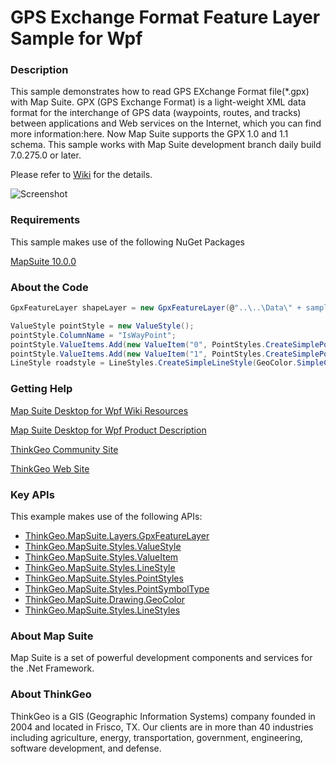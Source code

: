 # GPS Exchange Format Feature Layer Sample for Wpf

### Description
This sample demonstrates how to read GPS EXchange Format file(*.gpx) with Map Suite. GPX (GPS Exchange Format) is a light-weight XML data format for the interchange of GPS data (waypoints, routes, and tracks) between applications and Web services on the Internet, which you can find more information:here. Now Map Suite supports the GPX 1.0 and 1.1 schema. This sample works with Map Suite development branch daily build 7.0.275.0 or later.

Please refer to [Wiki](http://wiki.thinkgeo.com/wiki/map_suite_desktop_for_wpf) for the details.

![Screenshot](https://github.com/ThinkGeo/GPSExchangeFormatFeatureLayerSample-ForWpf/blob/master/Screenshot.png)

### Requirements
This sample makes use of the following NuGet Packages

[MapSuite 10.0.0](https://www.nuget.org/packages?q=ThinkGeo)

### About the Code
```csharp
GpxFeatureLayer shapeLayer = new GpxFeatureLayer(@"..\..\Data\" + sampleFileListBox.SelectedItem.ToString());

ValueStyle pointStyle = new ValueStyle();
pointStyle.ColumnName = "IsWayPoint";
pointStyle.ValueItems.Add(new ValueItem("0", PointStyles.CreateSimplePointStyle(PointSymbolType.Circle, GeoColor.SimpleColors.Red, 4)));
pointStyle.ValueItems.Add(new ValueItem("1", PointStyles.CreateSimplePointStyle(PointSymbolType.Circle, GeoColor.SimpleColors.Green, 8)));
LineStyle roadstyle = LineStyles.CreateSimpleLineStyle(GeoColor.SimpleColors.Black, 1, true);
```
### Getting Help

[Map Suite Desktop for Wpf Wiki Resources](http://wiki.thinkgeo.com/wiki/map_suite_desktop_for_wpf)

[Map Suite Desktop for Wpf Product Description](https://thinkgeo.com/ui-controls#desktop-platforms)

[ThinkGeo Community Site](http://community.thinkgeo.com/)

[ThinkGeo Web Site](http://www.thinkgeo.com)

### Key APIs
This example makes use of the following APIs:

- [ThinkGeo.MapSuite.Layers.GpxFeatureLayer](http://wiki.thinkgeo.com/wiki/api/thinkgeo.mapsuite.layers.gpxfeaturelayer)
- [ThinkGeo.MapSuite.Styles.ValueStyle](http://wiki.thinkgeo.com/wiki/api/thinkgeo.mapsuite.styles.valuestyle)
- [ThinkGeo.MapSuite.Styles.ValueItem](http://wiki.thinkgeo.com/wiki/api/thinkgeo.mapsuite.styles.valueitem)
- [ThinkGeo.MapSuite.Styles.LineStyle](http://wiki.thinkgeo.com/wiki/api/thinkgeo.mapsuite.styles.linestyle)
- [ThinkGeo.MapSuite.Styles.PointStyles](http://wiki.thinkgeo.com/wiki/api/thinkgeo.mapsuite.styles.pointstyles)
- [ThinkGeo.MapSuite.Styles.PointSymbolType](http://wiki.thinkgeo.com/wiki/api/thinkgeo.mapsuite.styles.pointsymboltype)
- [ThinkGeo.MapSuite.Drawing.GeoColor](http://wiki.thinkgeo.com/wiki/api/thinkgeo.mapsuite.drawing.geocolor)
- [ThinkGeo.MapSuite.Styles.LineStyles](http://wiki.thinkgeo.com/wiki/api/thinkgeo.mapsuite.styles.linestyles)

### About Map Suite
Map Suite is a set of powerful development components and services for the .Net Framework.

### About ThinkGeo
ThinkGeo is a GIS (Geographic Information Systems) company founded in 2004 and located in Frisco, TX. Our clients are in more than 40 industries including agriculture, energy, transportation, government, engineering, software development, and defense.
